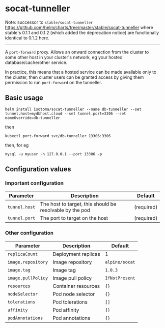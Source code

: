 # socat-tunneller

Note: successor to `stable/socat-tunneller` https://github.com/helm/charts/tree/master/stable/socat-tunneller where stable's 0.1.1 and 0.1.2 (which added the deprecation notice) are functionally identical to 0.1.2 here.

---

A `port-forward` proxy. Allows an onward connection from the cluster
to some other host in your cluster's network, eg your hosted
database/cache/other service.

In practice, this means that a hosted service can be made available
only to the cluster, then cluster users can be granted access by
giving them permission to run `port-forward` on the tunneller.

## Basic usage

```
helm install isotoma/socat-tunneller --name db-tunneller --set tunnel.host=mydbhost.cloud --set tunnel.port=3306 --set nameOverride=db-tunneller
```
then
```
kubectl port-forward svc/db-tunneller 13306:3306
```
then, for eg
```
mysql -u myuser -h 127.0.0.1 --port 13306 -p
```

## Configuration values

### Important configuration

| Parameter     | Description                                              | Default    |
| ---------     | -----------                                              | -------    |
| `tunnel.host` | The host to target, this should be resolvable by the pod | (required) |
| `tunnel.port` | The port to target on the host                           | (required) |

### Other configuration

| Parameter          | Description                    | Default        |
| ---------          | -----------                    | -------        |
| `replicaCount`     | Deployment replicas            | 1              |
| `image.repository` | Image repository               | `alpine/socat` |
| `image.tag`        | Image tag                      | `1.0.3`        |
| `image.pullPolicy` | Image pull policy              | `IfNotPresent` |
| `resources`        | Container resources            | `{}`           |
| `nodeSelector`     | Pod node selector              | `{}`           |
| `tolerations`      | Pod tolerations                | `[]`           |
| `affinity`         | Pod affinity                   | `{}`           |
| `podAnnotations`   | Pod annotations                | `{}`           |
